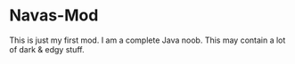 # Navas-Mod
This is just my first mod. I am a complete Java noob.
This may contain a lot of dark & edgy stuff.
